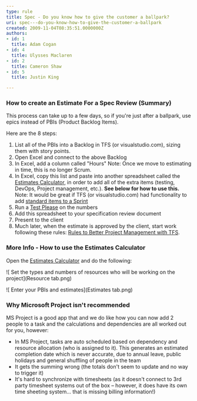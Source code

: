 ```yaml
---
type: rule
title: Spec - Do you know how to give the customer a ballpark?
uri: spec---do-you-know-how-to-give-the-customer-a-ballpark
created: 2009-11-04T08:35:51.0000000Z
authors:
- id: 1
  title: Adam Cogan
- id: 4
  title: Ulysses Maclaren
- id: 2
  title: Cameron Shaw
- id: 5
  title: Justin King

---
```


### How to create an Estimate For a Spec Review (Summary)


This process can take up to a few days, so if you're just after a ballpark, use epics instead of PBIs (Product Backlog Items).

Here are the 8 steps:



1. List all of the PBIs into a Backlog in TFS (or visualstudio.com), sizing them with story points.
2. Open Excel and connect to the above Backlog
3. In Excel, add a column called "Hours"
Note: Once we move to estimating in time, this is no longer Scrum.
4. In Excel, copy this list and paste into another spreadsheet called the [Estimates Calculator](/Documents/4.%20Estimates%20Calculator.xlsx?d=w6f09d6a75d074fbda81e5e5dd3e18c76), in order to add all of the extra items (testing, DevOps, Project management, etc.). **See below for how to use this.**
Note: It would be great if TFS (or visualstudio.com) had functionality to add [standard items to a Sprint](http://www.ssw.com.au/ssw/Standards/BetterSoftwareSuggestions/TeamFoundationServer.aspx#StandardItems)
5. Run a [Test Please](/_layouts/15/FIXUPREDIRECT.ASPX?WebId=3dfc0e07-e23a-4cbb-aac2-e778b71166a2&TermSetId=07da3ddf-0924-4cd2-a6d4-a4809ae20160&TermId=d66a9404-2ca9-4d19-ad6c-df1618b4fc28) on the numbers
6. Add this spreadsheet to your specification review document
7. Present to the client
8. Much later, when the estimate is approved by the client, start work following these rules: [Rules to Better Project Management with TFS](http://www.ssw.com.au/ssw/Standards/Rules/RulesToBetterProjectManagementWithTFS.aspx).





### More Info - How to use the Estimates Calculator


Open the [Estimates Calculator](/Documents/4.%20Estimates%20Calculator.xlsx?d=w6f09d6a75d074fbda81e5e5dd3e18c76) and do the following:

![ Set the types and numbers of resources who will be working on the project](Resource tab.png)



![ Enter your PBIs and estimates](Estimates tab.png)





### Why Microsoft Project isn't recommended




MS Project is a good app that and we do like how you can now add 2 people to a task and the calculations and dependencies are all worked out for you, however:

- In MS Project, tasks are auto scheduled based on dependency and resource allocation (who is assigned to it). This generates an estimated completion date which is never accurate, due to annual leave, public holidays and general shuffling of people in the team
- It gets the summing wrong (the totals don't seem to update and no way to trigger it)
- It's hard to synchronize with timesheets (as it doesn't connect to 3rd party timesheet systems out of the box – however, it does have its own time sheeting system... that is missing billing information!)
